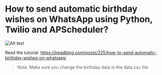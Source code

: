 # How to send automatic birthday wishes on WhatsApp using Python, Twilio and APScheduler?

![Alt text](https://res.cloudinary.com/dlomjljb6/image/upload/v1/media/blog/thumbnails/birthday_iropjm)

Read the tutorial: https://ireadblog.com/posts/225/how-to-send-automatic-birthday-wishes-on-whatsapp

> Note: Make sure you change the birthday data in the data.csv file

